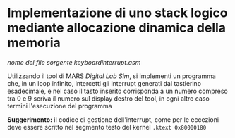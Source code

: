# Implementazione di uno stack logico mediante allocazione dinamica della memoria

*nome del file sorgente keyboardinterrupt.asm*

Utilizzando il tool di MARS *Digital Lab Sim*, si implementi un programma che, in un loop infinito, 
intercetti gli interrupt generati dal tastierino esadecimale, e nel caso il tasto inserito corrisponda a un numero compreso tra
0 e 9 scriva il numero sul display destro del tool, in ogni altro caso termini l'esecuzione del programma

**Suggerimento:** il codice di gestione dell'interrupt, come per le eccezioni deve essere scritto nel segmento testo del kernel
`.ktext 0x80000180`